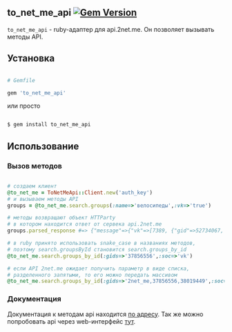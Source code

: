 ## to_net_me_api [![Gem Version](https://badge.fury.io/rb/to_net_me_api.png)](http://badge.fury.io/rb/to_net_me_api)





`to_net_me_api` - ruby-адаптер для api.2net.me. Он позволяет вызывать методы API.



## Установка



``` ruby

# Gemfile

gem 'to_net_me_api'

```



или просто



``` sh

$ gem install to_net_me_api

```



## Использование



### Вызов методов



``` ruby

# создаем клиент
@to_net_me = ToNetMeApi::Client.new('auth_key')
# и вызываем методы API
groups = @to_net_me.search.groups(:name=>'велосипеды',:vk=>'true')

# методы возвращают объект HTTParty 
# в котором находится ответ от сервека api.2net.me
groups.parsed_response #=> {"message"=>{"vk"=>[7389, {"gid"=>52734067, "name"=>"Велосипеды"....

# в ruby принято использовать snake_case в названиях методов,
# поэтому search.groupsById становится search.groups_by_id
@to_net_me.search.groups_by_id(:gids=>'37856556',:soc=>'vk')

# если API 2net.me ожидает получить параметр в виде списка,
# разделенного запятыми, то его можно передать массивом
@to_net_me.search.groups_by_id(:gids=>'2net_me,37856556,38019449',:soc=>'vk')
```
### Документация

Документация к методам api находится [по адресу](http://api.2net.me/index/info).
Так же можно попробовать api через web-интерфейс [тут](http://api.2net.me/index).

